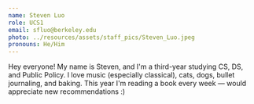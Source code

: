 ```yaml
---
name: Steven Luo
role: UCS1 
email: sfluo@berkeley.edu
photo: ../resources/assets/staff_pics/Steven_Luo.jpeg
pronouns: He/Him
---
```

Hey everyone! My name is Steven, and I'm a third-year studying CS, DS, and Public Policy. I love music (especially classical), cats, dogs, bullet journaling, and baking. This year I'm reading a book every week — would appreciate new recommendations :)